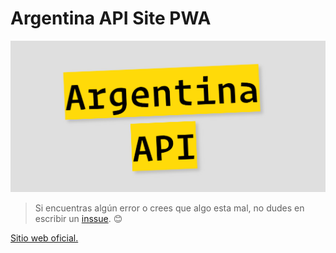 # Argentina API Site PWA
![Argentina API](/icon/arg_api.png)


> Si encuentras algún error o crees que algo esta mal, no dudes en escribir un [inssue](https://github.com/Franqsanz/argentina-api/issues). 😊

[Sitio web oficial.](https://argentina-api.netlify.app/)

